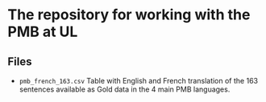 # The repository for working with the PMB at UL

## Files

 * `pmb_french_163.csv` Table with English and French translation of the 163 sentences available as Gold data in the 4 main PMB languages.